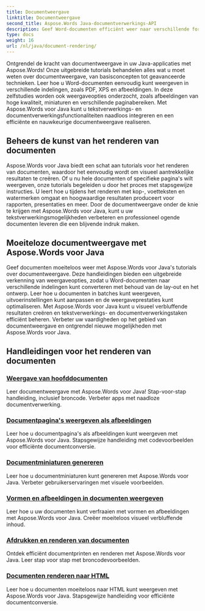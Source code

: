 ```yaml
---
title: Documentweergave
linktitle: Documentweergave
second_title: Aspose.Words Java-documentverwerkings-API
description: Geef Word-documenten efficiënt weer naar verschillende formaten in Java met Aspose.Words! Masterdocumentweergave voor professionele resultaten.
type: docs
weight: 16
url: /nl/java/document-rendering/
---
```


Ontgrendel de kracht van documentweergave in uw Java-applicaties met Aspose.Words! Onze uitgebreide tutorials behandelen alles wat u moet weten over documentweergave, van basisconcepten tot geavanceerde technieken. Leer hoe u Word-documenten eenvoudig kunt weergeven in verschillende indelingen, zoals PDF, XPS en afbeeldingen. In deze zelfstudies worden ook weergaveopties onderzocht, zoals afbeeldingen van hoge kwaliteit, miniaturen en verschillende paginabereiken. Met Aspose.Words voor Java kunt u tekstverwerkings- en documentverwerkingsfunctionaliteiten naadloos integreren en een efficiënte en nauwkeurige documentweergave realiseren.

## Beheers de kunst van het renderen van documenten

Aspose.Words voor Java biedt een schat aan tutorials voor het renderen van documenten, waardoor het eenvoudig wordt om visueel aantrekkelijke resultaten te creëren. Of u nu hele documenten of specifieke pagina's wilt weergeven, onze tutorials begeleiden u door het proces met stapsgewijze instructies. U leert hoe u tijdens het renderen met kop-, voetteksten en watermerken omgaat en hoogwaardige resultaten produceert voor rapporten, presentaties en meer. Door de documentweergave onder de knie te krijgen met Aspose.Words voor Java, kunt u uw tekstverwerkingsmogelijkheden verbeteren en professioneel ogende documenten leveren die een blijvende indruk maken.

## Moeiteloze documentweergave met Aspose.Words voor Java

Geef documenten moeiteloos weer met Aspose.Words voor Java's tutorials over documentweergave. Deze handleidingen bieden een uitgebreide verkenning van weergaveopties, zodat u Word-documenten naar verschillende indelingen kunt converteren met behoud van de lay-out en het ontwerp. Leer hoe u documenten in batches kunt weergeven, uitvoerinstellingen kunt aanpassen en de weergaveprestaties kunt optimaliseren. Met Aspose.Words voor Java kunt u visueel verbluffende resultaten creëren en tekstverwerkings- en documentverwerkingstaken efficiënt beheren. Verbeter uw vaardigheden op het gebied van documentweergave en ontgrendel nieuwe mogelijkheden met Aspose.Words voor Java.

## Handleidingen voor het renderen van documenten
### [ Weergave van hoofddocumenten](./master-document-rendering/)
Leer documentweergave met Aspose.Words voor Java! Stap-voor-stap handleiding, inclusief broncode. Verbeter apps met naadloze documentverwerking.
### [Documentpagina's weergeven als afbeeldingen](./rendering-document-pages-images/)
Leer hoe u documentpagina's als afbeeldingen kunt weergeven met Aspose.Words voor Java. Stapsgewijze handleiding met codevoorbeelden voor efficiënte documentconversie.
### [Documentminiaturen genereren](./document-thumbnail-generation/)
Leer hoe u documentminiaturen kunt genereren met Aspose.Words voor Java. Verbeter gebruikerservaringen met visuele voorbeelden.
### [Vormen en afbeeldingen in documenten weergeven](./rendering-shapes-graphics/)
Leer hoe u uw documenten kunt verfraaien met vormen en afbeeldingen met Aspose.Words voor Java. Creëer moeiteloos visueel verbluffende inhoud.
### [Afdrukken en renderen van documenten](./document-printing-rendering/)
Ontdek efficiënt documentprinten en renderen met Aspose.Words voor Java. Leer stap voor stap met broncodevoorbeelden.
### [Documenten renderen naar HTML](./rendering-documents-html/)
Leer hoe u documenten moeiteloos naar HTML kunt weergeven met Aspose.Words voor Java. Stapsgewijze handleiding voor efficiënte documentconversie.